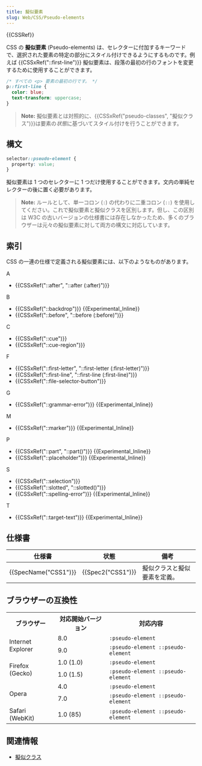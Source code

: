 ```yaml
---
title: 擬似要素
slug: Web/CSS/Pseudo-elements
---
```

{{CSSRef}}

CSS の **擬似要素** (Pseudo-elements) は、セレクターに付加するキーワードで、選択された要素の特定の部分にスタイル付けできるようにするものです。例えば {{CSSxRef("::first-line")}} 擬似要素は、段落の最初の行のフォントを変更するために使用することができます。

```css
/* すべての <p> 要素の最初の行です。 */
p::first-line {
  color: blue;
  text-transform: uppercase;
}
```

> **Note:** 擬似要素とは対照的に、{{CSSxRef("pseudo-classes", "擬似クラス")}}は要素の<em>状態</em>に基づいてスタイル付けを行うことができます。

## 構文

```css
selector::pseudo-element {
  property: value;
}
```

擬似要素は 1 つのセレクターに 1 つだけ使用することができます。文内の単純セレクターの後に置く必要があります。

> **Note:** ルールとして、単一コロン (`:`) の代わりに二重コロン (`::`) を使用してください。これで擬似要素と擬似クラスを区別します。但し、この区別は W3C の古いバージョンの仕様書には存在しなかったため、多くのブラウザーは元々の擬似要素に対して両方の構文に対応しています。

## 索引

CSS の一連の仕様で定義される擬似要素には、以下のようなものがあります。

A

- {{CSSxRef("::after", "::after (:after)")}}

B

- {{CSSxRef("::backdrop")}} {{Experimental_Inline}}
- {{CSSxRef("::before", "::before (:before)")}}

C

- {{CSSxRef("::cue")}}
- {{CSSxRef("::cue-region")}}

F

- {{CSSxRef("::first-letter", "::first-letter (:first-letter)")}}
- {{CSSxRef("::first-line", "::first-line (:first-line)")}}
- {{CSSxRef("::file-selector-button")}}

G

- {{CSSxRef("::grammar-error")}} {{Experimental_Inline}}

M

- {{CSSxRef("::marker")}} {{Experimental_Inline}}

P

- {{CSSxRef("::part", "::part()")}} {{Experimental_Inline}}
- {{CSSxRef("::placeholder")}} {{Experimental_Inline}}

S

- {{CSSxRef("::selection")}}
- {{CSSxRef("::slotted", "::slotted()")}}
- {{CSSxRef("::spelling-error")}} {{Experimental_Inline}}

T

- {{CSSxRef("::target-text")}} {{Experimental_Inline}}

## 仕様書

| 仕様書               | 状態              | 備考                         |
| -------------------- | ----------------- | ---------------------------- |
| {{SpecName("CSS1")}} | {{Spec2("CSS1")}} | 擬似クラスと擬似要素を定義。 |

## ブラウザーの互換性

<table class="standard-table">
  <tbody>
    <tr>
      <th>ブラウザー</th>
      <th>対応開始バージョン</th>
      <th>対応内容</th>
    </tr>
    <tr>
      <td rowspan="2">Internet Explorer</td>
      <td>8.0</td>
      <td><code>:pseudo-element</code></td>
    </tr>
    <tr>
      <td>9.0</td>
      <td><code>:pseudo-element ::pseudo-element</code></td>
    </tr>
    <tr>
      <td rowspan="2">Firefox (Gecko)</td>
      <td>1.0 (1.0)</td>
      <td><code>:pseudo-element</code></td>
    </tr>
    <tr>
      <td>1.0 (1.5)</td>
      <td><code>:pseudo-element ::pseudo-element</code></td>
    </tr>
    <tr>
      <td rowspan="2">Opera</td>
      <td>4.0</td>
      <td><code>:pseudo-element</code></td>
    </tr>
    <tr>
      <td>7.0</td>
      <td><code>:pseudo-element ::pseudo-element</code></td>
    </tr>
    <tr>
      <td>Safari (WebKit)</td>
      <td>1.0 (85)</td>
      <td><code>:pseudo-element ::pseudo-element</code></td>
    </tr>
  </tbody>
</table>

## 関連情報

- [擬似クラス](/ja/docs/Web/CSS/Pseudo-classes)

